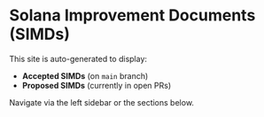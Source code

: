 # Solana Improvement Documents (SIMDs)
  
This site is auto-generated to display:

- **Accepted SIMDs** (on `main` branch)
- **Proposed SIMDs** (currently in open PRs)

Navigate via the left sidebar or the sections below.
